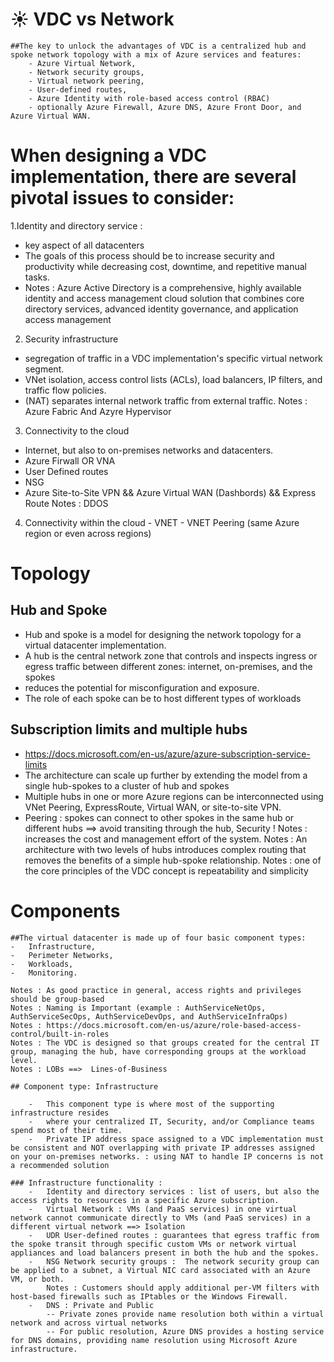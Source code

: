 # :sunny: VDC vs Network
	##The key to unlock the advantages of VDC is a centralized hub and spoke network topology with a mix of Azure services and features:
		- Azure Virtual Network,
		- Network security groups,
		- Virtual network peering,
		- User-defined routes, 
		- Azure Identity with role-based access control (RBAC) 
		- optionally Azure Firewall, Azure DNS, Azure Front Door, and Azure Virtual WAN.

# When designing a VDC implementation, there are several pivotal issues to consider:
1.Identity and directory service :
  - key aspect of all datacenters
  - The goals of this process should be to increase security and productivity while decreasing cost, downtime, and repetitive manual tasks.
  - Notes : Azure Active Directory is a comprehensive, highly available identity and access management cloud solution that combines core directory services, advanced identity governance, and application access management
2. Security infrastructure
 - segregation of traffic in a VDC implementation's specific virtual network segment.
 - VNet isolation, access control lists (ACLs), load balancers, IP filters, and traffic flow policies.
 - (NAT) separates internal network traffic from external traffic.
 Notes : Azure Fabric  And  Azyre Hypervisor
3. Connectivity to the cloud
  -  Internet, but also to on-premises networks and datacenters.
  - Azure Firwall  OR  VNA 
  - User Defined routes
  - NSG
  -  Azure Site-to-Site VPN  && Azure Virtual WAN (Dashbords) && Express Route
  Notes : DDOS
  4. Connectivity within the cloud
    - VNET
    - VNET Peering (same Azure region or even across regions)

# Topology
## Hub and Spoke
- Hub and spoke is a model for designing the network topology for a virtual datacenter implementation.
- A hub is the central network zone that controls and inspects ingress or egress traffic between different zones: internet, on-premises, and the spokes
- reduces the potential for misconfiguration and exposure.
- The role of each spoke can be to host different types of workloads

## Subscription limits and multiple hubs 
- https://docs.microsoft.com/en-us/azure/azure-subscription-service-limits
- The architecture can scale up further by extending the model from a single hub-spokes to a cluster of hub and spokes
- Multiple hubs in one or more Azure regions can be interconnected using VNet Peering, ExpressRoute, Virtual WAN, or site-to-site VPN.
- Peering : spokes can connect to other spokes in the same hub or different hubs ==> avoid transiting through the hub, Security !
Notes :  increases the cost and management effort of the system. 
Notes :  An architecture with two levels of hubs introduces complex routing that removes the benefits of a simple hub-spoke relationship.
Notes :  one of the core principles of the VDC concept is repeatability and simplicity

# Components
	##The virtual datacenter is made up of four basic component types: 
	-	Infrastructure,
	-	Perimeter Networks,
	- 	Workloads,
	- 	Monitoring.

	Notes : As good practice in general, access rights and privileges should be group-based
	Notes : Naming is Important (example : AuthServiceNetOps, AuthServiceSecOps, AuthServiceDevOps, and AuthServiceInfraOps)
	Notes : https://docs.microsoft.com/en-us/azure/role-based-access-control/built-in-roles
	Notes : The VDC is designed so that groups created for the central IT group, managing the hub, have corresponding groups at the workload level. 
	Notes : LOBs ==>  Lines-of-Business 
	
	## Component type: Infrastructure

		-	This component type is where most of the supporting infrastructure resides
		-	where your centralized IT, Security, and/or Compliance teams spend most of their time.
		-	Private IP address space assigned to a VDC implementation must be consistent and NOT overlapping with private IP addresses assigned on your on-premises networks. : using NAT to handle IP concerns is not a recommended solution
		
	### Infrastructure functionality :
		- 	Identity and directory services : list of users, but also the access rights to resources in a specific Azure subscription.
		-	Virtual Network : VMs (and PaaS services) in one virtual network cannot communicate directly to VMs (and PaaS services) in a different virtual network ==> Isolation
		-	UDR User-defined routes : guarantees that egress traffic from the spoke transit through specific custom VMs or network virtual appliances and load balancers present in both the hub and the spokes.
		-	NSG Network security groups :  The network security group can be applied to a subnet, a Virtual NIC card associated with an Azure VM, or both.
			Notes : Customers should apply additional per-VM filters with host-based firewalls such as IPtables or the Windows Firewall.
		-	DNS : Private and Public 
			-- Private zones provide name resolution both within a virtual network and across virtual networks
			-- For public resolution, Azure DNS provides a hosting service for DNS domains, providing name resolution using Microsoft Azure infrastructure.
		
